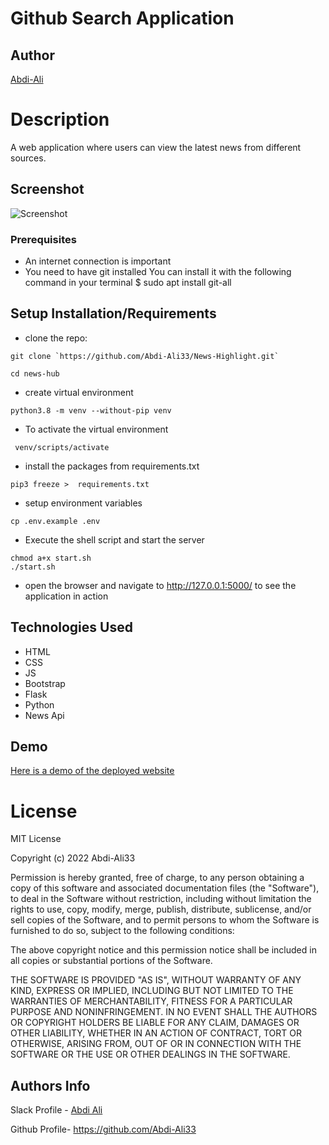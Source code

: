 # Github Search Application

## Author

[Abdi-Ali](https://github.com/Abdi-Ali33)

# Description

A web application where users can view the latest news from different sources.

## Screenshot

![Screenshot](./screenshots/screenshot.png)

### Prerequisites

- An internet connection is important
- You need to have git installed You can install it with the following command in your terminal $ sudo apt install git-all

## Setup Installation/Requirements

- clone the repo:

```shell
git clone `https://github.com/Abdi-Ali33/News-Highlight.git`
```

```shell
cd news-hub
```

- create virtual environment

```shell
python3.8 -m venv --without-pip venv
```

- To activate the virtual environment

```shell
 venv/scripts/activate
```

- install the packages from requirements.txt

```shell
pip3 freeze >  requirements.txt
```

- setup environment variables

```shell
cp .env.example .env
```

- Execute the shell script and start the server

```shell
chmod a+x start.sh
./start.sh
```

- open the browser and navigate to http://127.0.0.1:5000/ to see the application in action

## Technologies Used

- HTML
- CSS
- JS
- Bootstrap
- Flask
- Python
- News Api

## Demo

[Here is a demo of the deployed website](https://news-hub-254.herokuapp.com/)

# License

MIT License

Copyright (c) 2022 Abdi-Ali33

Permission is hereby granted, free of charge, to any person obtaining a copy
of this software and associated documentation files (the "Software"), to deal
in the Software without restriction, including without limitation the rights
to use, copy, modify, merge, publish, distribute, sublicense, and/or sell
copies of the Software, and to permit persons to whom the Software is
furnished to do so, subject to the following conditions:

The above copyright notice and this permission notice shall be included in all
copies or substantial portions of the Software.

THE SOFTWARE IS PROVIDED "AS IS", WITHOUT WARRANTY OF ANY KIND, EXPRESS OR
IMPLIED, INCLUDING BUT NOT LIMITED TO THE WARRANTIES OF MERCHANTABILITY,
FITNESS FOR A PARTICULAR PURPOSE AND NONINFRINGEMENT. IN NO EVENT SHALL THE
AUTHORS OR COPYRIGHT HOLDERS BE LIABLE FOR ANY CLAIM, DAMAGES OR OTHER
LIABILITY, WHETHER IN AN ACTION OF CONTRACT, TORT OR OTHERWISE, ARISING FROM,
OUT OF OR IN CONNECTION WITH THE SOFTWARE OR THE USE OR OTHER DEALINGS IN THE
SOFTWARE.

## Authors Info

Slack Profile - [Abdi Ali](https://app.slack.com/client/T0101L740P4/D032HD8S7CP)

Github Profile- https://github.com/Abdi-Ali33
